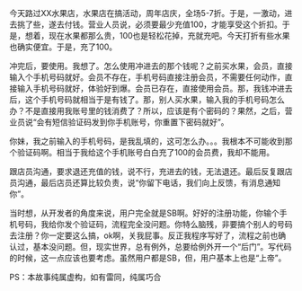 今天路过XX水果店，水果店在搞活动，周年店庆，全场5-7折。于是，一激动，进去挑了些，遂去付钱。营业人员说，必须要最少充值100，才能享受这个折扣。于是，想着，现在水果都那么贵，100也是轻松花掉，充就充吧。今天打折有些水果也确实便宜。于是，充了100。

冲完后，要使用。我想了。怎么使用冲进去的那个钱呢？之前买水果，会员，直接输入个手机号码就好。会员不存在，手机号码直接注册会员，不需要任何动作，直接输入手机号码就好，体验好到爆。会员已存在，直接使用会员。那，我钱冲进去后，这个手机号码就相当于是有钱了。那，别人买水果，输入我的手机号码怎么办？不是直接用我账号里的钱消费了？所以，应该是有个密码的？果然，之后，营业员说“会有短信验证码发到你手机账号，你重置下密码就好”。

你妹，我之前输入的手机号码，是我乱填的，这可怎么办。。。我根本不可能收到那个验证码啊。相当于我给这个手机账号白白充了100的会员费，我却不能用。

跟店员沟通，要求退还充值的钱，说不行，充进去的钱，无法退还。最后反复跟店员沟通，最后店员还算比较负责，说“你留下电话，我们向上反馈，有消息通知你”。

当时想，从开发者的角度来说，用户完全就是SB啊。好好的注册功能，你输个手机号码，我给你发个验证码，流程完全没问题。你特么脑残，非要搞个别人的号码去注册？你一定要这么搞，ok啊，关我屁事。反正我程序写好了，流程之前也确认过，基本没问题。但，现实世界，总有例外，总要给例外开一个“后门”。写代码的时候，这一点应该也要考虑。虽然用户都是SB，但，用户基本上也是“上帝”。

PS：本故事纯属虚构，如有雷同，纯属巧合
